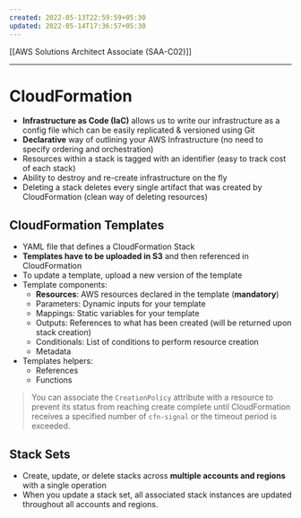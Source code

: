 ```yaml
---
created: 2022-05-13T22:59:59+05:30
updated: 2022-05-14T17:36:57+05:30
---
```

[[AWS Solutions Architect Associate (SAA-C02)]]

---
# CloudFormation
- **Infrastructure as Code (IaC)** allows us to write our infrastructure as a config file which can be easily replicated & versioned using Git
- **Declarative** way of outlining your AWS Infrastructure (no need to specify ordering and orchestration)
- Resources within a stack is tagged with an identifier (easy to track cost of each stack)
- Ability to destroy and re-create infrastructure on the fly
- Deleting a stack deletes every single artifact that was created by CloudFormation (clean way of deleting resources)

## CloudFormation Templates
- YAML file that defines a CloudFormation Stack
- **Templates have to be uploaded in S3** and then referenced in CloudFormation
- To update a template, upload a new version of the template
- Template components:
	- **Resources**: AWS resources declared in the template (**mandatory**)
	- Parameters: Dynamic inputs for your template
	- Mappings: Static variables for your template
	- Outputs: References to what has been created (will be returned upon stack creation)
	- Conditionals: List of conditions to perform resource creation
	- Metadata
-   Templates helpers:
    -   References
    -   Functions

> You can associate the `CreationPolicy` attribute with a resource to prevent its status from reaching create complete until CloudFormation receives a specified number of `cfn-signal` or the timeout period is exceeded.

## Stack Sets
-   Create, update, or delete stacks across **multiple accounts and regions** with a single operation
-   When you update a stack set, all associated stack instances are updated throughout all accounts and regions.
